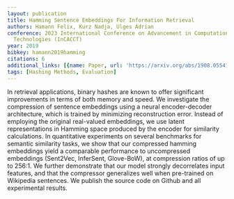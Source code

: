 ```yaml
---
layout: publication
title: Hamming Sentence Embeddings For Information Retrieval
authors: Hamann Felix, Kurz Nadja, Ulges Adrian
conference: 2023 International Conference on Advancement in Computation &amp; Computer
  Technologies (InCACCT)
year: 2019
bibkey: hamann2019hamming
citations: 6
additional_links: [{name: Paper, url: 'https://arxiv.org/abs/1908.05541'}]
tags: [Hashing Methods, Evaluation]
---
```

In retrieval applications, binary hashes are known to offer significant
improvements in terms of both memory and speed. We investigate the compression
of sentence embeddings using a neural encoder-decoder architecture, which is
trained by minimizing reconstruction error. Instead of employing the original
real-valued embeddings, we use latent representations in Hamming space produced
by the encoder for similarity calculations.
  In quantitative experiments on several benchmarks for semantic similarity
tasks, we show that our compressed hamming embeddings yield a comparable
performance to uncompressed embeddings (Sent2Vec, InferSent, Glove-BoW), at
compression ratios of up to 256:1. We further demonstrate that our model
strongly decorrelates input features, and that the compressor generalizes well
when pre-trained on Wikipedia sentences. We publish the source code on Github
and all experimental results.